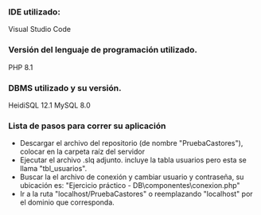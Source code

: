 ### IDE utilizado: 
Visual Studio Code
### Versión del lenguaje de programación utilizado.
PHP 8.1
### DBMS utilizado y su versión.
HeidiSQL 12.1
MySQL 8.0
### Lista de pasos para correr su aplicación
- Descargar el archivo del repositorio (de nombre "PruebaCastores"), colocar en la carpeta raíz del servidor
- Ejecutar el archivo .slq adjunto. incluye la tabla usuarios pero esta se llama "tbl_usuarios".
- Buscar la el archivo de conexión y cambiar usuario y contraseña, su ubicación es: "Ejercicio práctico - DB\componentes\conexion.php"
- Ir a la ruta "localhost/PruebaCastores" o reemplazando "localhost" por el dominio que corresponda.